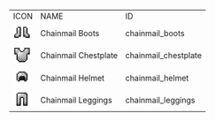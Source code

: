 <table>
	<tablebody>
		<tr>
			<td>ICON</td>
			<td>NAME</td>
			<td>ID</td>
		</tr>
		<tr>
			<td><img src="mc_icon/combat/chainmail_boots.png"></td>
			<td>Chainmail Boots</td>
			<td>chainmail_boots</td>
		</tr>
		<tr>
			<td><img src="mc_icon/combat/chainmail_chestplate.png"></td>
			<td>Chainmail Chestplate</td>
			<td>chainmail_chestplate</td>
		</tr>
		<tr>
			<td><img src="mc_icon/combat/chainmail_helmet.png"></td>
			<td>Chainmail Helmet</td>
			<td>chainmail_helmet</td>
		</tr>
		<tr>
			<td><img src="mc_icon/combat/chainmail_leggings.png"></td>
			<td>Chainmail Leggings</td>
			<td>chainmail_leggings</td>
		</tr>
	</tablebody>
</table>